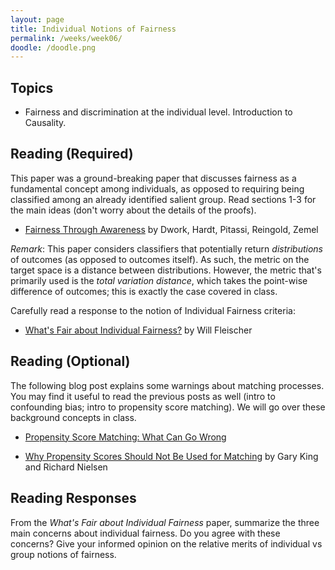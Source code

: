 ```yaml
---
layout: page
title: Individual Notions of Fairness
permalink: /weeks/week06/
doodle: /doodle.png
---
```


## Topics

* Fairness and discrimination at the individual level. Introduction to Causality.

## Reading (Required)

This paper was a ground-breaking paper that discusses fairness as a
fundamental concept among individuals, as opposed to requiring being
classified among an already identified salient group. Read sections
1-3 for the main ideas (don't worry about the details of the proofs).

* [Fairness Through Awareness](https://arxiv.org/abs/1104.3913)
  by Dwork, Hardt, Pitassi, Reingold, Zemel

*Remark*: This paper considers classifiers that potentially return
*distributions* of outcomes (as opposed to outcomes itself). As such,
the metric on the target space is a distance between
distributions. However, the metric that's primarily used is the *total
variation distance*, which takes the point-wise difference of
outcomes; this is exactly the case covered in class.


Carefully read a response to the notion of Individual Fairness criteria:

* [What's Fair about Individual Fairness?](http://philsci-archive.pitt.edu/18889/1/Fleisher%20-%20Individual%20Fairness.pdf)
  by Will Fleischer
  

## Reading (Optional)

The following blog post explains some warnings about matching
processes. You may find it useful to read the previous posts as well
(intro to confounding bias; intro to propensity score matching). We
will go over these background concepts in class.

* [Propensity Score Matching: What Can Go Wrong](https://www.causalflows.com/propensity-score-matching-threats/)

* [Why Propensity Scores Should Not Be Used for Matching](https://gking.harvard.edu/files/gking/files/pan1900011_rev.pdf)
  by Gary King and Richard Nielsen

## Reading Responses

From the *What's Fair about Individual Fairness* paper, summarize the
three main concerns about individual fairness. Do you agree with these
concerns? Give your informed opinion on the relative merits of
individual vs group notions of fairness.
